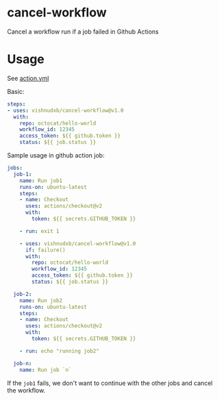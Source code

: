# cancel-workflow
Cancel a workflow run if a job failed in Github Actions

# Usage

See [action.yml](action.yml)

Basic:
```yaml
steps:
- uses: vishnudxb/cancel-workflow@v1.0
  with:
    repo: octocat/hello-world
    workflow_id: 12345
    access_token: ${{ github.token }}
    status: ${{ job.status }}
```

Sample usage in github action job:

```yaml
jobs:
  job-1:
    name: Run job1
    runs-on: ubuntu-latest
    steps:
    - name: Checkout
      uses: actions/checkout@v2
      with:
        token: ${{ secrets.GITHUB_TOKEN }}

    - run: exit 1

    - uses: vishnudxb/cancel-workflow@v1.0
      if: failure()
      with:
        repo: octocat/hello-world
        workflow_id: 12345
        access_token: ${{ github.token }}
        status: ${{ job.status }}

  job-2:
    name: Run job2
    runs-on: ubuntu-latest
    steps:
    - name: Checkout
      uses: actions/checkout@v2
      with:
        token: ${{ secrets.GITHUB_TOKEN }}

    - run: echo "running job2"

  job-n:
    name: Run job `n`

```

If the `job1` fails, we don't want to continue with the other jobs and cancel the workflow.